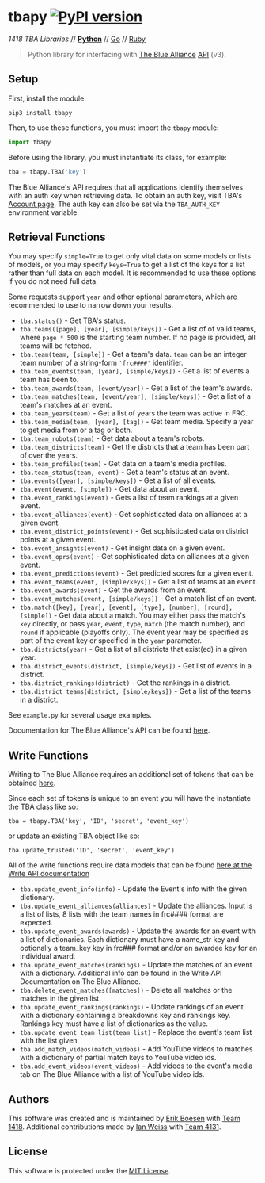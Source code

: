 # tbapy [![PyPI version](https://badge.fury.io/py/tbapy.svg)](https://badge.fury.io/py/tbapy)
_1418 TBA Libraries_ // [**Python**](https://github.com/frc1418/tbapy) // [Go](https://github.com/frc1418/tbago) // [Ruby](https://github.com/frc1418/tbarb)

> Python library for interfacing with [The Blue Alliance](https://thebluealliance.com) [API](https://thebluealliance.com/apidocs) (v3).

## Setup
First, install the module:

    pip3 install tbapy

Then, to use these functions, you must import the `tbapy` module:

```py
import tbapy
```

Before using the library, you must instantiate its class, for example:

```py
tba = tbapy.TBA('key')
```

The Blue Alliance's API requires that all applications identify themselves with an auth key when retrieving data. To obtain an auth key, visit TBA's [Account page](https://www.thebluealliance.com/account). The auth key can also be set via the `TBA_AUTH_KEY` environment variable.


## Retrieval Functions
You may specify `simple=True` to get only vital data on some models or lists of models, or you may specify `keys=True` to get a list of the keys for a list rather than full data on each model. It is recommended to use these options if you do not need full data.

Some requests support `year` and other optional parameters, which are recommended to use to narrow down your results.
* `tba.status()` - Get TBA's status.
* `tba.teams([page], [year], [simple/keys])` - Get a list of of valid teams, where `page * 500` is the starting team number. If no page is provided, all teams will be fetched.
* `tba.team(team, [simple])` - Get a team's data. `team` can be an integer team number of a string-form `'frc####'` identifier.
* `tba.team_events(team, [year], [simple/keys])` - Get a list of events a team has been to.
* `tba.team_awards(team, [event/year])` - Get a list of the team's awards.
* `tba.team_matches(team, [event/year], [simple/keys])` - Get a list of a team's matches at an event.
* `tba.team_years(team)` - Get a list of years the team was active in FRC.
* `tba.team_media(team, [year], [tag])` - Get team media. Specify a year to get media from or a tag or both.
* `tba.team_robots(team)` - Get data about a team's robots.
* `tba.team_districts(team)` - Get the districts that a team has been part of over the years.
* `tba.team_profiles(team)` - Get data on a team's media profiles.
* `tba.team_status(team, event)` - Get a team's status at an event.
* `tba.events([year], [simple/keys])` - Get a list of all events.
* `tba.event(event, [simple])` - Get data about an event.
* `tba.event_rankings(event)` - Gets a list of team rankings at a given event.
* `tba.event_alliances(event)` - Get sophisticated data on alliances at a given event.
* `tba.event_district_points(event)` - Get sophisticated data on district points at a given event.
* `tba.event_insights(event)` - Get insight data on a given event.
* `tba.event_oprs(event)` - Get sophisticated data on alliances at a given event.
* `tba.event_predictions(event)` - Get predicted scores for a given event.
* `tba.event_teams(event, [simple/keys])` - Get a list of teams at an event.
* `tba.event_awards(event)` - Get the awards from an event.
* `tba.event_matches(event, [simple/keys])` - Get a match list of an event.
* `tba.match([key], [year], [event], [type], [number], [round], [simple])` - Get data about a match. You may either pass the match's `key` directly, or pass `year`, `event`, `type`, `match` (the match number), and `round` if applicable (playoffs only). The event year may be specified as part of the event key or specified in the `year` parameter.
* `tba.districts(year)` - Get a list of all districts that exist(ed) in a given year.
* `tba.district_events(district, [simple/keys])` - Get list of events in a district.
* `tba.district_rankings(district)` - Get the rankings in a district.
* `tba.district_teams(district, [simple/keys])` - Get a list of the teams in a district.

See `example.py` for several usage examples.

Documentation for The Blue Alliance's API can be found [here](https://www.thebluealliance.com/apidocs).

## Write Functions
Writing to The Blue Alliance requires an additional set of tokens that can be obtained [here](https://www.thebluealliance.com/request/apiwrite).

Since each set of tokens is unique to an event you will have the instantiate the TBA class like so:
```
tba = tbapy.TBA('key', 'ID', 'secret', 'event_key')
```
or update an existing TBA object like so:
```
tba.update_trusted('ID', 'secret', 'event_key')
```
All of the write functions require data models that can be found [here at the Write API documentation](https://www.thebluealliance.com/apidocs/trusted/v1)
* `tba.update_event_info(info)` - Update the Event's info with the given dictionary.
* `tba.update_event_alliances(alliances)` - Update the alliances. Input is a list of lists, 8 lists with the team names in frc#### format are expected.
* `tba.update_event_awards(awards)` - Update the awards for an event with a list of dictionaries. Each dictionary must have a name_str key and optionally a team_key key in frc### format and/or an awardee key for an individual award.
* `tba.update_event_matches(rankings)` - Update the matches of an event with a dictionary. Additional info can be found in the Write API Documentation on The Blue Alliance.
* `tba.delete_event_matches([matches])` - Delete all matches or the matches in the given list.
* `tba.update_event_rankings(rankings)` - Update rankings of an event with a dictionary containing a breakdowns key and rankings key. Rankings key must have a list of dictionaries as the value.
* `tba.update_event_team_list(team_list)` - Replace the event's team list with the list given.
* `tba.add_match_videos(match_videos)` - Add YouTube videos to matches with a dictionary of partial match keys to YouTube video ids.
* `tba.add_event_videos(event_videos)` - Add videos to the event's media tab on The Blue Alliance with a list of YouTube video ids.

## Authors
This software was created and is maintained by [Erik Boesen](https://github.com/ErikBoesen) with [Team 1418](https://github.com/frc1418). Additional contributions made by [Ian Weiss](https://github.com/endreman0) with [Team 4131](https://github.com/FRC4131).

## License
This software is protected under the [MIT License](LICENSE).
